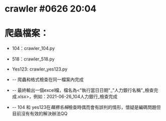 # crawler #0626 20:04
# 爬蟲檔案：
* 104：crawler_104.py
* 518：crawler_518.py
* Yes123: crawler_yes123.py

* -- 爬蟲和格式檢查在同一檔案內完成
* -- 最終輸出一個excel檔，檔名為<"執行當日日期"_"人力銀行名稱"_檢查完成.xlsx>，例如：2021-06-26_104人力銀行_檢查完成
* -- 104 和 yes123在*職務名稱*檢查時偶而會有誤判的情形，懷疑是編碼問題但目前沒有有效的解決辦法QQ
